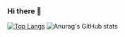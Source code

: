 ### Hi there 👋
[![Top Langs](https://github-readme-stats.vercel.app/api/top-langs/?username=vitorgrs&layout=compact&show_icons=true&theme=radical)](https://github.com/anuraghazra/github-readme-stats) ![Anurag's GitHub stats](https://github-readme-stats.vercel.app/api?username=vitorgrs&count_private=true&show_icons=true&theme=radical)
